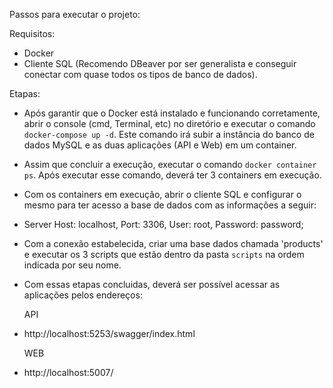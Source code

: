 Passos para executar o projeto:

Requisitos:
- Docker
- Cliente SQL (Recomendo DBeaver por ser generalista e conseguir conectar com quase todos os tipos de banco de dados).

Etapas:
- Após garantir que o Docker está instalado e funcionando corretamente, abrir o console (cmd, Terminal, etc) no diretório e executar o comando `docker-compose up -d`. Este comando irá subir a instância do banco de dados MySQL e as duas aplicações (API e Web) em um container.
- Assim que concluir a execução, executar o comando `docker container ps`. Após executar esse comando, deverá ter 3 containers em execução.
- Com os containers em execução, abrir o cliente SQL e configurar o mesmo para ter acesso a base de dados com as informações a seguir:
- Server Host: localhost, Port: 3306, User: root, Password: password;
- Com a conexão estabelecida, criar uma base dados chamada 'products' e executar os 3 scripts que estão dentro da pasta `scripts` na ordem indicada por seu nome.
- Com essas etapas concluidas, deverá ser possível acessar as aplicações pelos endereços:

  API
- http://localhost:5253/swagger/index.html

  WEB
- http://localhost:5007/
